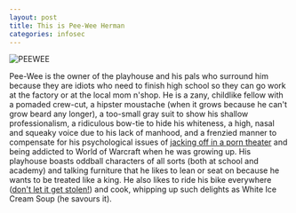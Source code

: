 ```yaml
---
layout: post
title: This is Pee-Wee Herman
categories: infosec
---
```


![PEEWEE](https://dcgc.io/pee-wee.png)

Pee-Wee is the owner of the playhouse and his pals who surround him because they are idiots who need to finish high school so they can go work at the factory or at the local mom n'shop. He is a zany, childlike fellow with a pomaded crew-cut, a hipster moustache (when it grows because he can't grow beard any longer), a too-small gray suit to show his shallow professionalism, a ridiculous bow-tie to hide his whiteness, a high, nasal and squeaky voice due to his lack of manhood, and a frenzied manner to compensate for his psychological issues of [jacking off in a porn theater](https://www.youtube.com/watch?v=XCj09U1qZ2I) and being addicted to World of Warcraft when he was growing up. His playhouse boasts oddball characters of all sorts (both at school and academy) and talking furniture that he likes to lean or seat on because he wants to be treated like a king. He also likes to ride his bike everywhere ([don't let it get stolen!](https://www.youtube.com/watch?v=aHxScvu4YpE)) and cook, whipping up such delights as White Ice Cream Soup (he savours it).
